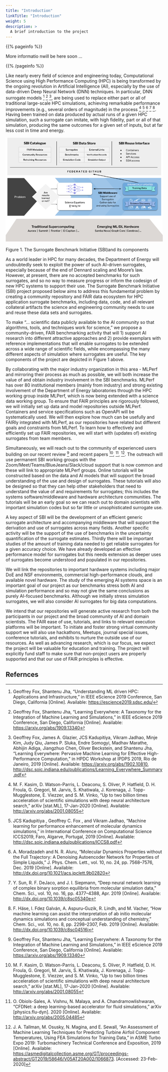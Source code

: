 ```yaml
---
title: "Introduction"
linkTitle: "Introduction"
weight: 5
description: >
  A brief introduction to the project
---
```


{{% pageinfo %}}

More informatio nwill be here soon ...

{{% /pageinfo %}}

Like nearly every field of science and engineering today,
Computational Science using High Performance Computing (HPC) is being
transformed by the ongoing revolution in Artificial Intelligence (AI),
especially by the use of data-driven Deep Neural Network (DNN)
techniques. In particular, DNN surrogate models [^1] [^2] [^3], are
being used to replace either part or all of traditional large-scale
HPC simulations, achieving remarkable performance improvements (e.g.,
several orders of magnitude) in the process [^4] [^5] [^6] [^7]
[^8]. Having been trained on data produced by actual runs of a given
HPC simulation, such a surrogate can imitate, with high fidelity, part
or all of that simulation, producing the same outcomes for a given set
of inputs, but at far less cost in time and energy.


<img src="/images/sbi-fair-arch.png">

Figure 1.  The Surrogate Benchmark Initiative (SBI)and its components

As a world leader in HPC for many decades, the Department of Energy
will undoubtedly seek to exploit the power of such AI-driven
surrogates, especially because of the end of Dennard scaling and
Moore’s law. However, at present, there are no accepted benchmarks for
such surrogates, and so no way to measure progress or inform the
codesign of new HPC systems to support their use. The Surrogate
Benchmark Initiative (SBI) project proposed below aims to address this
fundamental problem by creating a community repository and FAIR data
ecosystem for HPC application surrogate benchmarks, including data,
code, and all relevant collateral artifacts the science and
engineering community needs to use and reuse these data sets and
surrogates.

To make “... scientific data publicly available to the AI community so
that algorithms, tools, and techniques work for science,” we propose a
community-driven, FAIR benchmarking activity that will 1) support AI
research into different attractive approaches and 2) provide exemplars
with reference implementations that will enable surrogates to be
extended across a wide range of scientific fields, while encompassing
the many different aspects of simulation where surrogates are
useful. The key components of the project are depicted in Figure 1
above.

By collaborating with the major industry organization in this area -
MLPerf and mirroring their process as much as possible, we will both
increase the value of and obtain industry involvement in the SBI
benchmarks. MLPerf has over 80 institutional members (mainly from
industry) and strong existing involvement of the Department of Energy
laboratories through the HPC working group inside MLPerf, which is now
being extended with a science data working group. To ensure that FAIR
principles are rigorously followed, we will initially set up data and
model repositories outside MLPerf. Containers and service
specifications such as OpenAPI will be systematically used. We will
then explore how much can be usefully and FAIRly integrated with
MLPerf, as our repositories have related but different goals and
constraints from MLPerf. To learn how to effectively and efficiently
set up FAIR repositories, we will start with (updates of) existing
surrogates from team members.

Simultaneously, we will reach out to the community of experienced
users building on our recent review [^2] and recent papers [^4], [^9],
[^10]. The outreach will use permanent SBI working groups with the
Zoom/Meet/Teams/BlueJeans/Slack/cloud support that is now common and
these will link to appropriate MLPerf groups. Online tutorials will be
constructed based on the data and AI models that will support the
broad understanding of the use and design of surrogates. These
tutorials will also be designed so that they can help other
stakeholders that need to understand the value of and requirements for
surrogates; this includes the systems software/middleware and hardware
architecture communities. The tutorials will be an early goal so we
can reach out to domain scientists with important simulation codes but
so far little or unsophisticated surrogate use.

A key aspect of SBI will be the development of an efficient generic
surrogate architecture and accompanying middleware that will support
the derivation and use of surrogates across many fields. Another
specific activity will be the support of the use of benchmarks in the
uncertainty quantification of the surrogate estimates. Thirdly there
will be important studies of the amount of training data needed to get
reliable surrogates for a given accuracy choice. We have already
developed an effective performance model for surrogates but this needs
extension as deeper uses of surrogates become understood and populated
in our repositories.

We will link the repositories to important hardware systems including
major DoE and NSF environments, commercial high-performance clouds,
and available novel hardware. The study of the emerging AI systems
space is an important goal of our project as our benchmarks stress
both AI and simulation performance and so may not give the same
conclusions as purely AI-focused benchmarks. Although we initially
stress simulation surrogates, we will also consider AI surrogates for
big data computations.

We intend that our repositories will generate active research from
both the participants in our project and the broad community of AI and
domain scientists. The FAIR ease of use, tutorials, and links to
relevant execution platforms will be important. To initiate and foster
strong virtual community support we will also use hackathons, Meetups,
journal special issues, conference tutorials, and exhibits to nurture
the outside use of our resources. As well as advancing research, which
is our focus, we expect the project will be valuable for education and
training. The project will explicitly fund staff to make sure that
non-project users are properly supported and that our use of FAIR
principles is effective.



## Refernces

[^1]: Geoffrey Fox, Shantenu Jha, “Understanding ML driven HPC:
      Applications and Infrastructure,” in IEEE eScience 2019
      Conference, San Diego, California [Online]. Available:
      https://escience2019.sdsc.edu/

[^2]: Geoffrey Fox, Shantenu Jha, “Learning Everywhere: A Taxonomy for
	  the Integration of Machine Learning and Simulations,” in IEEE
	  eScience 2019 Conference, San Diego, California
	  [Online]. Available: https://arxiv.org/abs/1909.13340

[^3]: Geoffrey Fox, James A. Glazier, JCS Kadupitiya, Vikram Jadhao,
      Minje Kim, Judy Qiu, James P. Sluka, Endre Somogyi, Madhav
      Marathe, Abhijin Adiga, Jiangzhuo Chen, Oliver Beckstein, and
      Shantenu Jha, “Learning Everywhere: Pervasive Machine Learning
      for Effective High-Performance Computation,” in HPDC Workshop at
      IPDPS 2019, Rio de Janeiro, 2019 [Online]. Available:
      https://arxiv.org/abs/1902.10810,
      http://dsc.soic.indiana.edu/publications/Learning_Everywhere_Summary.pdf

[^4]: M. F. Kasim, D. Watson-Parris, L. Deaconu, S. Oliver,
      P. Hatfield, D. H. Froula, G. Gregori, M. Jarvis, S. Khatiwala,
      J. Korenaga, J. Topp-Mugglestone, E. Viezzer, and S. M. Vinko,
      “Up to two billion times acceleration of scientific simulations
      with deep neural architecture search,” arXiv [stat.ML],
      17-Jan-2020 [Online]. Available: http://arxiv.org/abs/2001.08055

[^5]: JCS Kadupitiya , Geoffrey C. Fox , and Vikram Jadhao, “Machine
	  learning for performance enhancement of molecular dynamics
	  simulations,” in International Conference on Computational
	  Science ICCS2019, Faro, Algarve, Portugal, 2019
	  [Online]. Available:
	  http://dsc.soic.indiana.edu/publications/ICCS8.pdf

[^6]: A. Moradzadeh and N. R. Aluru, “Molecular Dynamics Properties
	  without the Full Trajectory: A Denoising Autoencoder Network for
	  Properties of Simple Liquids,” J. Phys. Chem. Lett., vol. 10,
	  no. 24, pp. 7568–7576, Dec. 2019 [Online]. Available:
	  http://dx.doi.org/10.1021/acs.jpclett.9b02820

[^7]: Y. Sun, R. F. DeJaco, and J. I. Siepmann, “Deep neural network
	  learning of complex binary sorption equilibria from molecular
	  simulation data,” Chem. Sci., vol. 10, no. 16, pp. 4377–4388,
	  Apr. 2019 [Online]. Available:
	  http://dx.doi.org/10.1039/c8sc05340e

[^8]: F. Häse, I. Fdez Galván, A. Aspuru-Guzik, R. Lindh, and
      M. Vacher, “How machine learning can assist the interpretation
      of ab initio molecular dynamics simulations and conceptual
      understanding of chemistry,” Chem. Sci., vol. 10, no. 8,
      pp. 2298–2307, Feb. 2019 [Online]. Available:
      http://dx.doi.org/10.1039/c8sc04516j

[^9]: O. Obiols-Sales, A. Vishnu, N. Malaya, and
      A. Chandramowlishwaran, “CFDNet: a deep learning-based
      accelerator for fluid simulations,” arXiv
      [physics.flu-dyn]. 2020 [Online]. Available:
      http://arxiv.org/abs/2005.04485

[^10]: J. A. Tallman, M. Osusky, N. Magina, and E. Sewall, “An
       Assessment of Machine Learning Techniques for Predicting
       Turbine Airfoil Component Temperatures, Using FEA Simulations
       for Training Data,” in ASME Turbo Expo 2019: Turbomachinery
       Technical Conference and Exposition, 2019 [Online]. Available:
       https://asmedigitalcollection.asme.org/GT/proceedings-abstract/GT2019/58646/V05AT20A002/1066873.
       [Accessed: 23-Feb-2020]

